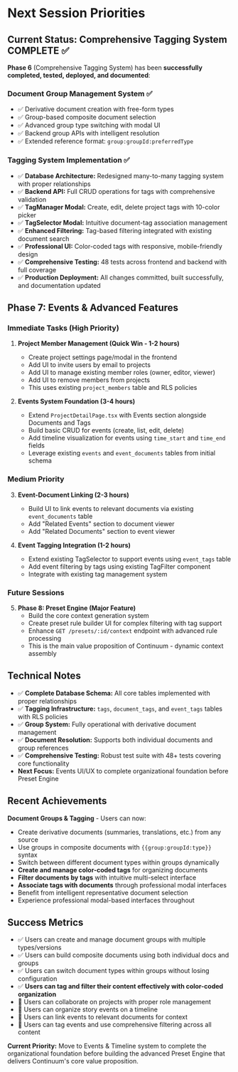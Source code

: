 # Next Session Priorities

## Current Status: Comprehensive Tagging System COMPLETE ✅

**Phase 6** (Comprehensive Tagging System) has been **successfully completed, tested, deployed, and documented**:

### Document Group Management System ✅
- ✅ Derivative document creation with free-form types
- ✅ Group-based composite document selection  
- ✅ Advanced group type switching with modal UI
- ✅ Backend group APIs with intelligent resolution
- ✅ Extended reference format: `group:groupId:preferredType`

### Tagging System Implementation ✅
- ✅ **Database Architecture:** Redesigned many-to-many tagging system with proper relationships
- ✅ **Backend API:** Full CRUD operations for tags with comprehensive validation
- ✅ **TagManager Modal:** Create, edit, delete project tags with 10-color picker
- ✅ **TagSelector Modal:** Intuitive document-tag association management  
- ✅ **Enhanced Filtering:** Tag-based filtering integrated with existing document search
- ✅ **Professional UI:** Color-coded tags with responsive, mobile-friendly design
- ✅ **Comprehensive Testing:** 48 tests across frontend and backend with full coverage
- ✅ **Production Deployment:** All changes committed, built successfully, and documentation updated

## Phase 7: Events & Advanced Features

### Immediate Tasks (High Priority)

1. **Project Member Management (Quick Win - 1-2 hours)**
   - Create project settings page/modal in the frontend
   - Add UI to invite users by email to projects  
   - Add UI to manage existing member roles (owner, editor, viewer)
   - Add UI to remove members from projects
   - This uses existing `project_members` table and RLS policies

2. **Events System Foundation (3-4 hours)**
   - Extend `ProjectDetailPage.tsx` with Events section alongside Documents and Tags
   - Build basic CRUD for events (create, list, edit, delete)
   - Add timeline visualization for events using `time_start` and `time_end` fields
   - Leverage existing `events` and `event_documents` tables from initial schema

### Medium Priority

3. **Event-Document Linking (2-3 hours)**
   - Build UI to link events to relevant documents via existing `event_documents` table
   - Add "Related Events" section to document viewer
   - Add "Related Documents" section to event viewer

4. **Event Tagging Integration (1-2 hours)**
   - Extend existing TagSelector to support events using `event_tags` table
   - Add event filtering by tags using existing TagFilter component
   - Integrate with existing tag management system

### Future Sessions

5. **Phase 8: Preset Engine (Major Feature)**
   - Build the core context generation system
   - Create preset rule builder UI for complex filtering with tag support
   - Enhance `GET /presets/:id/context` endpoint with advanced rule processing
   - This is the main value proposition of Continuum - dynamic context assembly

## Technical Notes

- ✅ **Complete Database Schema:** All core tables implemented with proper relationships
- ✅ **Tagging Infrastructure:** `tags`, `document_tags`, and `event_tags` tables with RLS policies
- ✅ **Group System:** Fully operational with derivative document management
- ✅ **Document Resolution:** Supports both individual documents and group references  
- ✅ **Comprehensive Testing:** Robust test suite with 48+ tests covering core functionality
- **Next Focus:** Events UI/UX to complete organizational foundation before Preset Engine

## Recent Achievements

**Document Groups & Tagging** - Users can now:
- Create derivative documents (summaries, translations, etc.) from any source
- Use groups in composite documents with `{{group:groupId:type}}` syntax  
- Switch between different document types within groups dynamically
- **Create and manage color-coded tags** for organizing documents
- **Filter documents by tags** with intuitive multi-select interface
- **Associate tags with documents** through professional modal interfaces  
- Benefit from intelligent representative document selection
- Experience professional modal-based interfaces throughout

## Success Metrics

- ✅ Users can create and manage document groups with multiple types/versions
- ✅ Users can build composite documents using both individual docs and groups
- ✅ Users can switch document types within groups without losing configuration
- ✅ **Users can tag and filter their content effectively with color-coded organization**
- 🎯 Users can collaborate on projects with proper role management
- 🎯 Users can organize story events on a timeline
- 🎯 Users can link events to relevant documents for context
- 🎯 Users can tag events and use comprehensive filtering across all content

**Current Priority:** Move to Events & Timeline system to complete the organizational foundation before building the advanced Preset Engine that delivers Continuum's core value proposition.